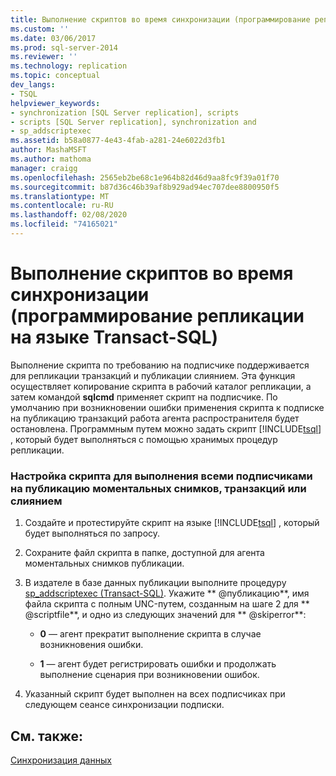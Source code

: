 ```yaml
---
title: Выполнение скриптов во время синхронизации (программирование репликации на языке Transact-SQL) | Документация Майкрософт
ms.custom: ''
ms.date: 03/06/2017
ms.prod: sql-server-2014
ms.reviewer: ''
ms.technology: replication
ms.topic: conceptual
dev_langs:
- TSQL
helpviewer_keywords:
- synchronization [SQL Server replication], scripts
- scripts [SQL Server replication], synchronization and
- sp_addscriptexec
ms.assetid: b58a0877-4e43-4fab-a281-24e6022d3fb1
author: MashaMSFT
ms.author: mathoma
manager: craigg
ms.openlocfilehash: 2565eb2be68c1e964b82d46d9aa8fc9f39a01f70
ms.sourcegitcommit: b87d36c46b39af8b929ad94ec707dee8800950f5
ms.translationtype: MT
ms.contentlocale: ru-RU
ms.lasthandoff: 02/08/2020
ms.locfileid: "74165021"
---
```

# <a name="execute-scripts-during-synchronization-replication-transact-sql-programming"></a>Выполнение скриптов во время синхронизации (программирование репликации на языке Transact-SQL)
  Выполнение скрипта по требованию на подписчике поддерживается для репликации транзакций и публикации слиянием. Эта функция осуществляет копирование скрипта в рабочий каталог репликации, а затем командой **sqlcmd** применяет скрипт на подписчике. По умолчанию при возникновении ошибки применения скрипта к подписке на публикацию транзакций работа агента распространителя будет остановлена. Программным путем можно задать скрипт [!INCLUDE[tsql](../../includes/tsql-md.md)] , который будет выполняться с помощью хранимых процедур репликации.  
  
### <a name="to-specify-a-script-to-run-for-all-subscribers-to-a-snapshot-transactional-or-merge-publication"></a>Настройка скрипта для выполнения всеми подписчиками на публикацию моментальных снимков, транзакций или слиянием  
  
1.  Создайте и протестируйте скрипт на языке [!INCLUDE[tsql](../../includes/tsql-md.md)] , который будет выполняться по запросу.  
  
2.  Сохраните файл скрипта в папке, доступной для агента моментальных снимков публикации.  
  
3.  В издателе в базе данных публикации выполните процедуру [sp_addscriptexec &#40;Transact-SQL&#41;](/sql/relational-databases/system-stored-procedures/sp-addscriptexec-transact-sql). Укажите ** \@публикацию**, имя файла скрипта с полным UNC-путем, созданным на шаге 2 для ** \@scriptfile**, и одно из следующих значений для ** \@skiperror**:  
  
    -   **0** — агент прекратит выполнение скрипта в случае возникновения ошибки.  
  
    -   **1** — агент будет регистрировать ошибки и продолжать выполнение сценария при возникновении ошибок.  
  
4.  Указанный скрипт будет выполнен на всех подписчиках при следующем сеансе синхронизации подписки.  
  
## <a name="see-also"></a>См. также:  
 [Синхронизация данных](synchronize-data.md)  
  
  
